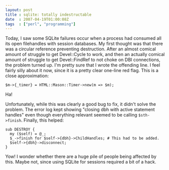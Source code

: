 ```yaml
---
layout: post
title : sqlite: totally indestructable
date  : 2007-04-19T01:00:08Z
tags  : ["perl", "programming"]
---
```

Today, I saw some SQLite failures occur when a process had consumed all its
open filehandles with session databases.  My first thought was that there was a
circular reference preventing destruction.  After an almost comical amount of
struggle to get Devel::Cycle to work, and then an actually comical amount of
struggle to get Devel::FindRef to not choke on DBI connections, the problem
turned up.  I'm pretty sure that I wrote the offending line.  I feel fairly
silly about it now, since it is a pretty clear one-line red flag.  This is a
close approximation:

    $m->{_timer} = HTML::Mason::Timer->new(m => $m);

Ha!

Unfortunately, while this was clearly a good bug to fix, it didn't solve the
problem.  The error log kept showing "closing dbh with active statement
handles" even though everything relevant seemed to be calling `$sth->finish`.
Finally, this helped:

    sub DESTROY {
      my ($self) = @_;
      $_->finish for $self->{dbh}->ChildHandles; # This had to be added.
      $self->{dbh}->disconnect;
    }

Yow!  I wonder whether there are a huge pile of people being affected by this.
Maybe not, since using SQLite for sessions required a bit of a hack.

